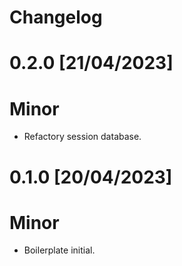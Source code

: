 # Changelog

# 0.2.0 [21/04/2023]

# Minor

- Refactory session database.

# 0.1.0 [20/04/2023]

# Minor

- Boilerplate initial.

